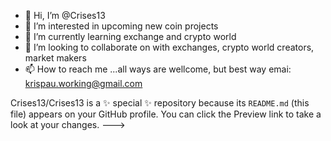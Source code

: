 - 👋 Hi, I’m @Crises13
- 👀 I’m interested in upcoming new coin projects
- 🌱 I’m currently learning exchange and crypto world
- 💞️ I’m looking to collaborate on with exchanges, crypto world creators, market makers 
- 📫 How to reach me ...all ways are wellcome, but best way emai:
  krispau.working@gmail.com


Crises13/Crises13 is a ✨ special ✨ repository because its `README.md` (this file) appears on your GitHub profile.
You can click the Preview link to take a look at your changes.
--->

